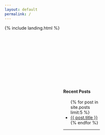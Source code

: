 ```yaml
---
layout: default
permalink: /
---
```



{% include landing.html %}



<div style="margin-top: 2in; margin-right: 2in; margin-left: 2in;">
  <h4>Recent Posts</h4>
   <ul>
  {% for post in site.posts limit:5 %}
        <li>
        <a href="{{ post.url | prepend: site.baseurl }}">
         {{ post.title }}</a>
        </li> 
{% endfor %}
 </ul>
  <hr>
</div>




